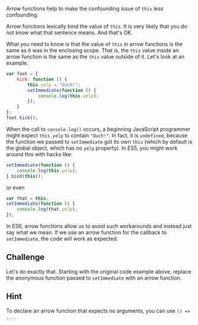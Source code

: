 Arrow functions help to make the confounding issue of `this` less confounding.

Arrow functions lexically bind the value of `this`.  It is very likely that
you do not know what that sentence means. And that's OK.

What you need to know is that the value of `this` in arrow functions is the
same as it was in the enclosing scope.  That is, the `this` value inside an
arrow function is the same as the `this` value outside of it.  Let's look at
an example.

```js
var foot = {
    kick: function () {
        this.yelp = "Ouch!";
        setImmediate(function () {
            console.log(this.yelp);
        });
    }
};
foot.kick();
```

When the call to `console.log()` occurs, a beginning JavaScript programmer
might expect `this.yelp` to contain `"Ouch!"`.  In fact, it is `undefined`,
because the function we passed to `setImmediate` got its own `this` (which by
default is the global object, which has no `yelp` property).  In ES5, you
might work around this with hacks like:

```js
setImmediate(function () {
    console.log(this.yelp);
}.bind(this));
```

or even

```js
var that = this;
setImmediate(function () {
    console.log(that.yelp);
});
```

In ES6, arrow functions allow us to avoid such workarounds and instead just
say what we mean.  If we use an arrow function for the callback to
`setImmediate`, the code will work as expected.

## Challenge

Let's do exactly that.  Starting with the original code example above, replace
the anonymous function passed to `setImmediate` with an arrow function.

## Hint

To declare an arrow function that expects no arguments, you can use `() => ...`.
